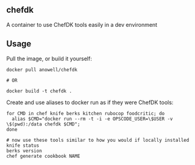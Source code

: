 chefdk
------

A container to use ChefDK tools easily in a dev environment

Usage
-----

Pull the image, or build it yourself:

    docker pull anowell/chefdk
    
    # OR
    
    docker build -t chefdk .

Create and use aliases to docker run as if they were ChefDK tools:

    for CMD in chef knife berks kitchen rubocop foodcritic; do
      alias $CMD="docker run --rm -t -i -e OPSCODE_USER=\$USER -v \$(pwd):/data chefdk $CMD";
    done

    # now use these tools similar to how you would if locally installed
    knife status
    berks version
    chef generate cookbook NAME
    

